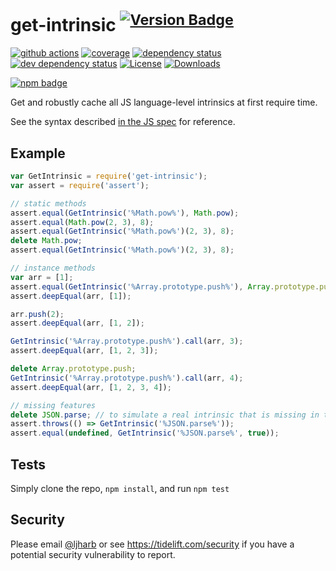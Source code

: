 # get-intrinsic <sup>[![Version Badge][npm-version-svg]][package-url]</sup>

[![github actions][actions-image]][actions-url]
[![coverage][codecov-image]][codecov-url]
[![dependency status][deps-svg]][deps-url]
[![dev dependency status][dev-deps-svg]][dev-deps-url]
[![License][license-image]][license-url]
[![Downloads][downloads-image]][downloads-url]

[![npm badge][npm-badge-png]][package-url]

Get and robustly cache all JS language-level intrinsics at first require time.

See the syntax described [in the JS spec](https://tc39.es/ecma262/#sec-well-known-intrinsic-objects) for reference.

## Example

```js
var GetIntrinsic = require('get-intrinsic');
var assert = require('assert');

// static methods
assert.equal(GetIntrinsic('%Math.pow%'), Math.pow);
assert.equal(Math.pow(2, 3), 8);
assert.equal(GetIntrinsic('%Math.pow%')(2, 3), 8);
delete Math.pow;
assert.equal(GetIntrinsic('%Math.pow%')(2, 3), 8);

// instance methods
var arr = [1];
assert.equal(GetIntrinsic('%Array.prototype.push%'), Array.prototype.push);
assert.deepEqual(arr, [1]);

arr.push(2);
assert.deepEqual(arr, [1, 2]);

GetIntrinsic('%Array.prototype.push%').call(arr, 3);
assert.deepEqual(arr, [1, 2, 3]);

delete Array.prototype.push;
GetIntrinsic('%Array.prototype.push%').call(arr, 4);
assert.deepEqual(arr, [1, 2, 3, 4]);

// missing features
delete JSON.parse; // to simulate a real intrinsic that is missing in the environment
assert.throws(() => GetIntrinsic('%JSON.parse%'));
assert.equal(undefined, GetIntrinsic('%JSON.parse%', true));
```

## Tests

Simply clone the repo, `npm install`, and run `npm test`

## Security

Please email [@ljharb](https://github.com/ljharb) or see https://tidelift.com/security if you have a potential security vulnerability to report.

[package-url]: https://npmjs.org/package/get-intrinsic
[npm-version-svg]: https://versionbadg.es/ljharb/get-intrinsic.svg
[deps-svg]: https://david-dm.org/ljharb/get-intrinsic.svg
[deps-url]: https://david-dm.org/ljharb/get-intrinsic
[dev-deps-svg]: https://david-dm.org/ljharb/get-intrinsic/dev-status.svg
[dev-deps-url]: https://david-dm.org/ljharb/get-intrinsic#info=devDependencies
[npm-badge-png]: https://nodei.co/npm/get-intrinsic.png?downloads=true&stars=true
[license-image]: https://img.shields.io/npm/l/get-intrinsic.svg
[license-url]: LICENSE
[downloads-image]: https://img.shields.io/npm/dm/get-intrinsic.svg
[downloads-url]: https://npm-stat.com/charts.html?package=get-intrinsic
[codecov-image]: https://codecov.io/gh/ljharb/get-intrinsic/branch/main/graphs/badge.svg
[codecov-url]: https://app.codecov.io/gh/ljharb/get-intrinsic/
[actions-image]: https://img.shields.io/endpoint?url=https://github-actions-badge-u3jn4tfpocch.runkit.sh/ljharb/get-intrinsic
[actions-url]: https://github.com/ljharb/get-intrinsic/actions
